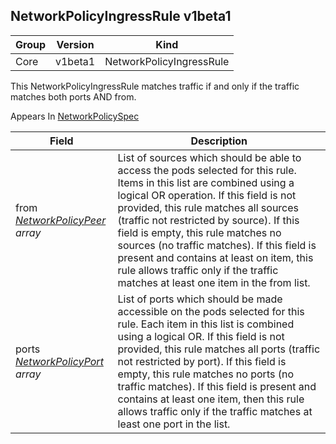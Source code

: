 ## NetworkPolicyIngressRule v1beta1

Group        | Version     | Kind
------------ | ---------- | -----------
Core | v1beta1 | NetworkPolicyIngressRule



This NetworkPolicyIngressRule matches traffic if and only if the traffic matches both ports AND from.

<aside class="notice">
Appears In  <a href="#networkpolicyspec-v1beta1">NetworkPolicySpec</a> </aside>

Field        | Description
------------ | -----------
from <br /> *[NetworkPolicyPeer](#networkpolicypeer-v1beta1) array*  | List of sources which should be able to access the pods selected for this rule. Items in this list are combined using a logical OR operation. If this field is not provided, this rule matches all sources (traffic not restricted by source). If this field is empty, this rule matches no sources (no traffic matches). If this field is present and contains at least on item, this rule allows traffic only if the traffic matches at least one item in the from list.
ports <br /> *[NetworkPolicyPort](#networkpolicyport-v1beta1) array*  | List of ports which should be made accessible on the pods selected for this rule. Each item in this list is combined using a logical OR. If this field is not provided, this rule matches all ports (traffic not restricted by port). If this field is empty, this rule matches no ports (no traffic matches). If this field is present and contains at least one item, then this rule allows traffic only if the traffic matches at least one port in the list.

